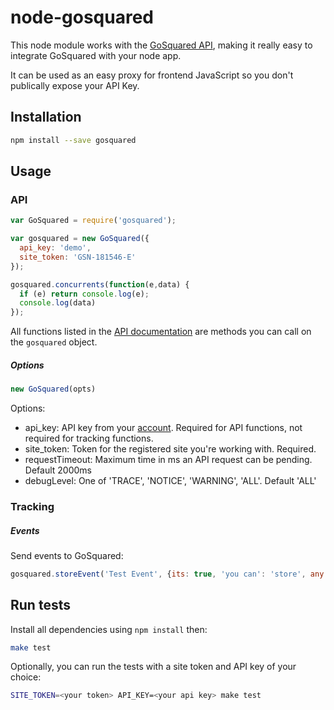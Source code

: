 # node-gosquared

This node module works with the [GoSquared API](api-docs), making it really easy to integrate GoSquared with your node app.

It can be used as an easy proxy for frontend JavaScript so you don't publically expose your API Key.

## Installation
```bash
npm install --save gosquared
```

## Usage
### API
```javascript
var GoSquared = require('gosquared');

var gosquared = new GoSquared({
  api_key: 'demo',
  site_token: 'GSN-181546-E'
});

gosquared.concurrents(function(e,data) {
  if (e) return console.log(e);
  console.log(data)
});
```

All functions listed in the [API documentation](api-docs) are methods you can call on the ```gosquared``` object.


##### Options
```javascript 
new GoSquared(opts)
```

Options:

* api_key: API key from your [account](casa). Required for API functions, not required for tracking functions.
* site_token: Token for the registered site you're working with. Required.
* requestTimeout: Maximum time in ms an API request can be pending. Default 2000ms
* debugLevel: One of 'TRACE', 'NOTICE', 'WARNING', 'ALL'. Default 'ALL'


### Tracking

##### Events
Send events to GoSquared:

```javascript
gosquared.storeEvent('Test Event', {its: true, 'you can': 'store', any: 'event', properties: 'You Like' });
```


## Run tests
Install all dependencies using ```npm install``` then:

```bash
make test
```

Optionally, you can run the tests with a site token and API key of your choice:

```bash
SITE_TOKEN=<your token> API_KEY=<your api key> make test
```

[api-docs]: https://www.gosquared.com/developer/latest/
[casa]: https://www.gosquared.com/home/developer